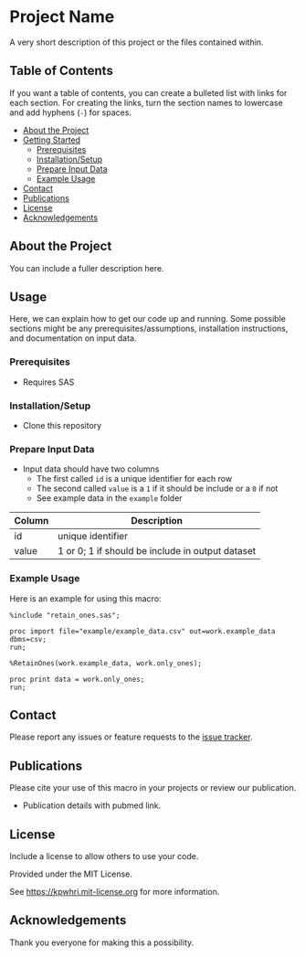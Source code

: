 # Project Name

A very short description of this project or the files contained within.

## Table of Contents

If you want a table of contents, you can create a bulleted list with links for each section. For creating the links,
turn the section names to lowercase and add hyphens (`-`) for spaces.

* [About the Project](#about-the-project)
* [Getting Started](#usage)
    * [Prerequisites](#prerequsites)
    * [Installation/Setup](#installationsetup)
    * [Prepare Input Data](#prepare-input-data)
    * [Example Usage](#example-usage)
* [Contact](#contact)
* [Publications](#publications)
* [License](#license)
* [Acknowledgements](#acknowledgements)

## About the Project

You can include a fuller description here.

## Usage

Here, we can explain how to get our code up and running. Some possible sections might be any prerequisites/assumptions,
installation instructions, and documentation on input data.

### Prerequisites

* Requires SAS

### Installation/Setup

* Clone this repository

### Prepare Input Data

* Input data should have two columns
    * The first called `id` is a unique identifier for each row
    * The second called `value` is a `1` if it should be include or a `0` if not
    * See example data in the `example` folder

| Column | Description                                      |
|--------|--------------------------------------------------|
|  id    | unique identifier                                |
| value  | 1 or 0; 1 if should be include in output dataset | 

### Example Usage

Here is an example for using this macro:
```sas
%include "retain_ones.sas";

proc import file="example/example_data.csv" out=work.example_data dbms=csv;
run;

%RetainOnes(work.example_data, work.only_ones);

proc print data = work.only_ones;
run;
```

## Contact

Please report any issues or feature requests to the [issue tracker](https://github.com/kpwhri/example_projects/issues).

## Publications

Please cite your use of this macro in your projects or review our publication.

* Publication details with pubmed link.


## License

Include a license to allow others to use your code.

Provided under the MIT License.

See https://kpwhri.mit-license.org for more information.

## Acknowledgements

Thank you everyone for making this a possibility.
